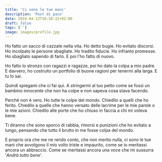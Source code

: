 ```yaml
---
title: 'Ci sono le tue mani'
description: 'Post di paco'
date: 2024-04-12T16:58:22+02:00
draft: false
tags: ['']
image: images/profile.jpg
---
```


Ho fatto un sacco di cazzate nella vita. Ho detto bugie. Ho evitato discorsi. Ho incolpato le persone sbagliate. Ho tradito fiducie. Ho infranto promesse. Ho sbagliato sapendo di farlo. E poi l'ho fatto di nuovo.

Ho fatto lo stronzo con ragazzi e ragazze, poi ho dato la colpa a mio padre. E davvero, ho costruito un portfolio di buone ragioni per tenermi alla larga. E tu lo sai.

Quindi spiegami che ci fai qui. A stringermi al tuo petto come se fossi un bambino innocente che non ha colpe e non sapeva cosa stava facendo.

Perché non è vero. Ho tutte le colpe del mondo. Chiedilo a quelli che ho ferito. Chiedilo a quelle che hanno versato delle lacrime per le mie parole o le mie azioni. Chiedilo alle porte che ho chiuso in faccia a chi mi voleva bene.

Ti diranno che sono sporco di rabbia, rimorsi e punizioni che ho evitato a lungo, pensando che tutto il brutto in me fosse colpa del mondo.

E proprio ora che me ne rendo conto, che non merito nulla, ci sono le tue mani che avvolgono il mio volto triste e impaurito, come se io meritassi ancora un abbraccio. Come se meritassi ancora una voce che mi sussurra '*Andrà tutto bene*'.

<!-- USEFUL STUFF -->
<!-- NOTE: Put the audio files in the same dir of index.md -->
<!-- {{<audio img-src="images/<COVER_IMAGE>" src="posts/<POST_NAME>/<AUDIO_NAME>" width="100%" caption="<AUDIO_NAME>" >}} -->

<!-- {{< youtube "<YOUTUBE_VID_ID>" >}} -->